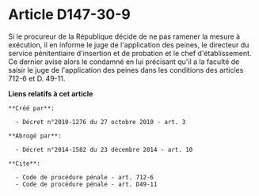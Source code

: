 # Article D147-30-9

Si le procureur de la République décide de ne pas ramener la mesure à exécution, il en informe le juge de l'application des
peines, le directeur du service pénitentiaire d'insertion et de probation et le chef d'établissement. Ce dernier avise alors
le condamné en lui précisant qu'il a la faculté de saisir le juge de l'application des peines dans les conditions des
articles 712-6 et D. 49-11.

**Liens relatifs à cet article**

	**Créé par**:

	  - Décret n°2010-1276 du 27 octobre 2010 - art. 3

	**Abrogé par**:

	  - Décret n°2014-1582 du 23 décembre 2014 - art. 10

	**Cite**:

	  - Code de procédure pénale - art. 712-6
	  - Code de procédure pénale - art. D49-11
